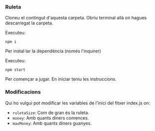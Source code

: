 ### Ruleta

Cloneu el contingut d'aquesta carpeta. Obriu terminal allà on hagues descarregat la carpeta.

Executeu:

    npm i

Per instal·lar la dependència (només l'inquirer)

Executeu:

    npm start

Per començar a jugar. En iniciar teniu les instruccions.

### Modificacions

Qui ho vulgui pot modificar les variables de l'inici del fitxer index.js on:

- `ruletaSize`: Com de gran és la ruleta.
- `money`: Amb quants diners comences.
- `maxMoney`: Amb quants diners guanyes.